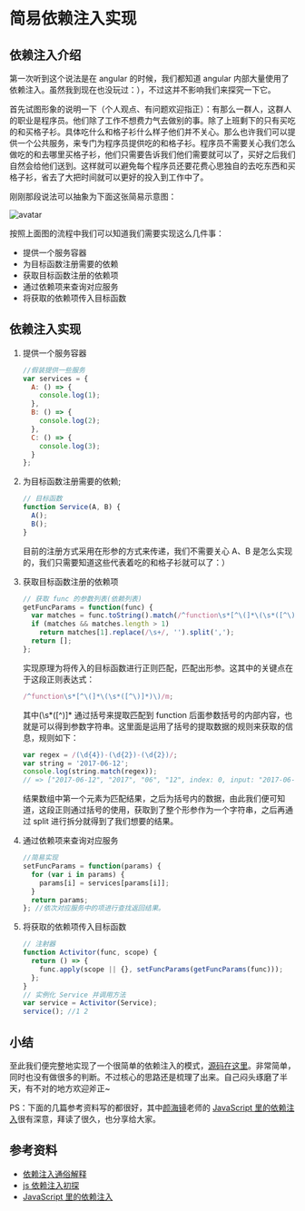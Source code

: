 # 简易依赖注入实现

## 依赖注入介绍

第一次听到这个说法是在 angular 的时候，我们都知道 angular 内部大量使用了依赖注入。虽然我到现在也没玩过：），不过这并不影响我们来探究一下它。

首先试图形象的说明一下（个人观点、有问题欢迎指正）：有那么一群人，这群人的职业是程序员。他们除了工作不想费力气去做别的事。除了上班剩下的只有买吃的和买格子衫。具体吃什么和格子衫什么样子他们并不关心。那么也许我们可以提供一个公共服务，来专门为程序员提供吃的和格子衫。程序员不需要关心我们怎么做吃的和去哪里买格子衫，他们只需要告诉我们他们需要就可以了，买好之后我们自然会给他们送到。这样就可以避免每个程序员还要花费心思独自的去吃东西和买格子衫，省去了大把时间就可以更好的投入到工作中了。

刚刚那段说法可以抽象为下面这张简易示意图：

![avatar](https://user-images.githubusercontent.com/15126694/32333413-cfc47ae2-bfb5-11e7-9437-21325a438258.png)

按照上面图的流程中我们可以知道我们需要实现这么几件事：

- 提供一个服务容器
- 为目标函数注册需要的依赖
- 获取目标函数注册的依赖项
- 通过依赖项来查询对应服务
- 将获取的依赖项传入目标函数

## 依赖注入实现

1. 提供一个服务容器

   ```js
   //假装提供一些服务
   var services = {
     A: () => {
       console.log(1);
     },
     B: () => {
       console.log(2);
     },
     C: () => {
       console.log(3);
     }
   };
   ```

2. 为目标函数注册需要的依赖;

   ```js
   // 目标函数
   function Service(A, B) {
     A();
     B();
   }
   ```

   目前的注册方式采用在形参的方式来传递，我们不需要关心 A、B 是怎么实现的，我们只需要知道这些代表着吃的和格子衫就可以了：）

3. 获取目标函数注册的依赖项

   ```js
   // 获取 func 的参数列表(依赖列表)
   getFuncParams = function(func) {
     var matches = func.toString().match(/^function\s*[^\(]*\(\s*([^\)]*)\)/m);
     if (matches && matches.length > 1)
       return matches[1].replace(/\s+/, '').split(',');
     return [];
   };
   ```

   实现原理为将传入的目标函数进行正则匹配，匹配出形参。这其中的关键点在于这段正则表达式：

   ```js
   /^function\s*[^\(]*\(\s*([^\)]*)\)/m;
   ```

   其中\(\s*([^\)]*
   通过括号来提取匹配到 function 后面参数括号的内部内容，也就是可以得到参数字符串。这里面是运用了括号的提取数据的规则来获取的信息，规则如下：

   ```js
   var regex = /(\d{4})-(\d{2})-(\d{2})/;
   var string = '2017-06-12';
   console.log(string.match(regex));
   // => ["2017-06-12", "2017", "06", "12", index: 0, input: "2017-06-12"]
   ```

   结果数组中第一个元素为匹配结果，之后为括号内的数据，由此我们便可知道，这段正则通过括号的使用，获取到了整个形参作为一个字符串，之后再通过 split 进行拆分就得到了我们想要的结果。

4. 通过依赖项来查询对应服务

   ```js
   //简易实现
   setFuncParams = function(params) {
     for (var i in params) {
       params[i] = services[params[i]];
     }
     return params;
   }; //依次对应服务中的项进行查找返回结果。
   ```

5. 将获取的依赖项传入目标函数

   ```js
   // 注射器
   function Activitor(func, scope) {
     return () => {
       func.apply(scope || {}, setFuncParams(getFuncParams(func)));
     };
   }
   // 实例化 Service 并调用方法
   var service = Activitor(Service);
   service(); //1 2
   ```

## 小结

至此我们便完整地实现了一个很简单的依赖注入的模式，[源码在这里](https://github.com/Aaaaaaaty/Blog/blob/master/designPattern/DependencyInjection.js)。非常简单，同时也没有做很多的判断。不过核心的思路还是梳理了出来。自己闷头琢磨了半天，有不对的地方欢迎斧正~

PS：下面的几篇参考资料写的都很好，其中[颜海镜](https://zhuanlan.zhihu.com/yanhaijin)老师的 [JavaScript 里的依赖注入](http://yanhaijing.com/javascript/2014/01/24/dependency-injection-in-javascript/)很有深意，拜读了很久，也分享给大家。

## 参考资料

- [依赖注入通俗解释](https://zhuanlan.zhihu.com/p/26176550)
- [js 依赖注入初探](http://imweb.io/topic/5618a9d05d6f37745e8f498a)
- [JavaScript 里的依赖注入](http://yanhaijing.com/javascript/2014/01/24/dependency-injection-in-javascript)

